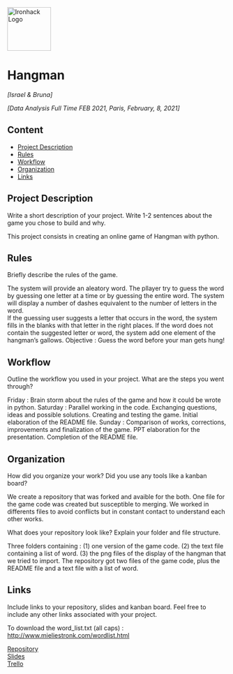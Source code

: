 <img src="https://bit.ly/2VnXWr2" alt="Ironhack Logo" width="100"/>

           
# Hangman 
*[Israel & Bruna]*

*[Data Analysis Full Time FEB 2021, Paris, February, 8, 2021]*

## Content
- [Project Description](#project-description)
- [Rules](#rules)
- [Workflow](#workflow)
- [Organization](#organization)
- [Links](#links)

## Project Description
Write a short description of your project. Write 1-2 sentences about the game you chose to build and why.

This project consists in creating an online game of Hangman with python. 

## Rules
Briefly describe the rules of the game.

The system will provide an aleatory word. 
The pllayer try to guess the word by guessing one letter at a time or by guessing the entire word.
The system will display a number of dashes equivalent to the number of letters in the word.  
If the guessing user suggests a letter that occurs in the word, the system fills in the blanks with that letter in the right places. 
If the word does not contain the suggested letter or word, the system add one element of the hangman’s gallows.
Objective : Guess the word before your man gets hung!

## Workflow
Outline the workflow you used in your project. What are the steps you went through?

Friday : Brain storm about the rules of the game and how it could be wrote in python.
Saturday : Parallel working in the code. Exchanging questions, ideas and possible solutions.
Creating and testing the game. 
Initial elaboration of the README file.
Sunday : Comparison of works, corrections, improvements and finalization of the game.
PPT elaboration for the presentation. 
Completion of the README file.  

## Organization
How did you organize your work? Did you use any tools like a kanban board?

We create a repository that was forked and avaible for the both.
One file for the game code was created but susceptible to merging. 
We worked in differents files to avoid conflicts but in constant contact to understand each other works.
 
What does your repository look like? Explain your folder and file structure.

Three folders containing :
(1) one version of the game code.
(2) the text file containing a list of word.
(3) the png files of the display of the hangman that we tried to import.
The repository got two files of the game code, plus the README file and a text file with a list of word.

## Links
Include links to your repository, slides and kanban board. Feel free to include any other links associated with your project.

To download the word_list.txt (all caps) : http://www.mieliestronk.com/wordlist.html

[Repository](https://github.com/)  
[Slides](https://slides.com/)  
[Trello](https://trello.com/en)  
